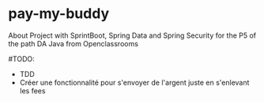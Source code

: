 # pay-my-buddy
About Project with SprintBoot, Spring Data and Spring Security for the P5 of the path DA Java from Openclassrooms

#TODO:
- TDD
- Créer une fonctionnalité pour s'envoyer de l'argent juste en s'enlevant les fees